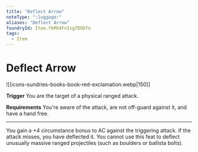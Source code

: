```yaml
---
title: "Deflect Arrow"
noteType: ":luggage:"
aliases: "Deflect Arrow"
foundryId: Item.YkMX4FnIsg7DODfo
tags:
  - Item
---
```


# Deflect Arrow
![[icons-sundries-books-book-red-exclamation.webp|150]]

**Trigger** You are the target of a physical ranged attack.

**Requirements** You're aware of the attack, are not off-guard against it, and have a hand free.

* * *

You gain a +4 circumstance bonus to AC against the triggering attack. If the attack misses, you have deflected it. You cannot use this feat to deflect unusually massive ranged projectiles (such as boulders or ballista bolts).
